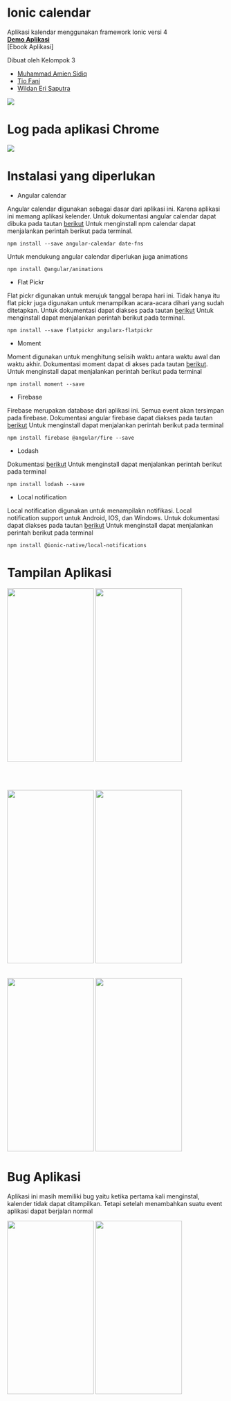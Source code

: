 # Ionic calendar
 Aplikasi kalendar menggunakan framework Ionic versi 4 <br>
 [**Demo Aplikasi**](https://drive.google.com/file/d/15q1gMlCpBL2S7wwZtlY8Xgwz6sZAyzzu/view?usp=sharing)
 <br>
 [Ebook Aplikasi]
 
 Dibuat oleh Kelompok 3
 - [Muhammad Amien Sidiq](https://github.com/muhamien12)
 - [Tio Fani](https://github.com/tiofani99)
 - [Wildan Eri Saputra](https://github.com/aqwmost121)

<img src="https://user-images.githubusercontent.com/43690617/86600330-1d0e5900-bfca-11ea-9753-5b3c6dc74158.png"/>

<br>

# Log pada aplikasi Chrome

<img src="https://user-images.githubusercontent.com/43690617/86605677-336be300-bfd1-11ea-8064-3d4663aa0528.jpeg"/>

<br>

# Instalasi yang diperlukan
 
 - Angular calendar

Angular calendar digunakan sebagai dasar dari aplikasi ini. Karena aplikasi ini memang
aplikasi kelender. Untuk dokumentasi angular calendar dapat dibuka pada tautan [berikut](https://www.npmjs.com/package/angular-calendar)
Untuk menginstall npm calendar dapat menjalankan perintah berikut pada terminal. 

`npm install --save angular-calendar date-fns`

Untuk mendukung angular calendar diperlukan juga animations

`npm install @angular/animations`


 - Flat Pickr

Flat pickr digunakan untuk merujuk tanggal berapa hari ini. Tidak hanya itu flat pickr 
juga digunakan untuk menampilkan acara-acara dihari yang sudah ditetapkan. Untuk dokumentasi
dapat diakses pada tautan [berikut](https://www.npmjs.com/package/angularx-flatpickr)
Untuk menginstall dapat menjalankan perintah berikut pada terminal.

`npm install --save flatpickr angularx-flatpickr`


 - Moment

Moment digunakan untuk menghitung selisih waktu antara waktu awal dan waktu akhir. Dokumentasi moment
dapat di akses pada tautan [berikut](https://momentjs.com/). Untuk menginstall dapat menjalankan
perintah berikut pada terminal

`npm install moment --save`


 - Firebase

Firebase merupakan database dari aplikasi ini. Semua event akan tersimpan pada firebase. Dokumentasi
angular firebase dapat diakses pada tautan [berikut](https://www.npmjs.com/package/@angular/fire) 
Untuk menginstall dapat menjalankan perintah berikut pada terminal

`npm install firebase @angular/fire --save`


 - Lodash

Dokumentasi [berikut](https://www.npmjs.com/package/@angular/fire)
Untuk menginstall dapat menjalankan perintah berikut pada terminal

`npm install lodash --save`


 - Local notification

Local notification digunakan untuk menampilakn notifikasi. Local notification support untuk 
Android, IOS, dan Windows. Untuk dokumentasi dapat diakses pada tautan [berikut](https://ionicframework.com/docs/native/local-notifications)
Untuk menginstall dapat menjalankan perintah berikut pada terminal

`npm install @ionic-native/local-notifications`


# Tampilan Aplikasi
<img src = "https://user-images.githubusercontent.com/43690617/86601101-1af8ca00-bfcb-11ea-958b-63478d8ec5c5.jpeg" width = "200" height = "400"/>  <img src = "https://user-images.githubusercontent.com/43690617/86601112-1d5b2400-bfcb-11ea-9157-ec9068571596.jpeg" width = "200" height = "400"/>

<br><br>

<img src = "https://user-images.githubusercontent.com/43690617/86601119-1f24e780-bfcb-11ea-9354-7640a4b002ff.jpeg" width = "200" height = "400"/>  <img src = "https://user-images.githubusercontent.com/43690617/86601126-221fd800-bfcb-11ea-9e59-55d10c4df1d0.jpeg" width = "200" height = "400"/>
<br><br>

<img src = "https://user-images.githubusercontent.com/43690617/86601140-251ac880-bfcb-11ea-9098-a85225ad03bc.jpeg" width = "200" height = "400"/>   <img src = "https://user-images.githubusercontent.com/43690617/86603513-492bd900-bfce-11ea-82fd-1a5e66f51c0f.jpeg" width = "200" height = "400"/>

# Bug Aplikasi
Aplikasi ini masih memiliki bug yaitu ketika pertama kali menginstal, kalender tidak dapat ditampilkan.
Tetapi setelah menambahkan suatu event aplikasi dapat berjalan normal

<img src = "https://user-images.githubusercontent.com/43690617/86602245-93ac5600-bfcc-11ea-87a9-5655e333947b.jpeg" width = "200" height = "400"/>  <img src = "https://user-images.githubusercontent.com/43690617/86602286-a2930880-bfcc-11ea-98e5-f8e928fc1409.jpeg" width = "200" height = "400"/>



